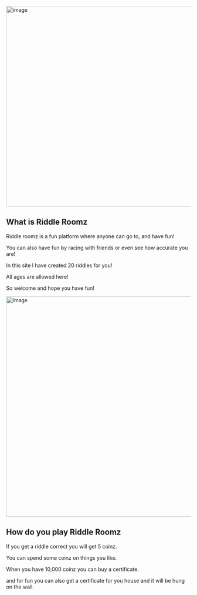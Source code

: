 <img width="546" alt="image" src="https://github.com/user-attachments/assets/e17a91d8-1a82-485a-b1f7-e37d5a076d0a" />


## What is Riddle Roomz 
Riddle roomz is a fun platform where anyone can go to, and have fun!

You can also have fun by racing with friends or even see how accurate you are!

In this site I have created 20 riddles for you!

All ages are allowed here!

So welcome and hope you have fun!

<img width="600" alt="image" src="https://github.com/user-attachments/assets/8747cf6b-51c6-4f7b-9246-b0545ca7cb2d" />

## How do you play Riddle Roomz

If you get a riddle correct you will get 5 coinz.

You can spend some coinz on things you like.

When you have 10,000 coinz you can buy a certificate.

and for fun you can also get a certificate for you house and it will be hung on the wall.

